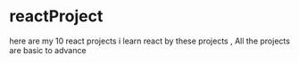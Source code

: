 # reactProject
here are my 10 react projects i learn react by these projects , All the projects are basic to advance
